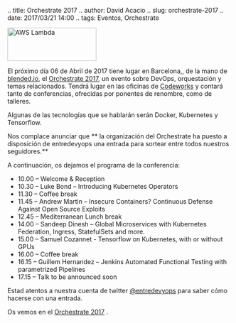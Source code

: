 .. title: Orchestrate 2017
.. author: David Acacio
.. slug: orchestrate-2017
.. date: 2017/03/21 14:00
.. tags: Eventos, Orchestrate

<img src='https://cloud.githubusercontent.com/assets/2761032/24148829/bb4decaa-0e40-11e7-9007-41080697e259.PNG' alt='AWS Lambda' class='align-right' height='75' width='200'/>

El próximo día 06 de Abril de 2017 tiene lugar en Barcelona,, de la mano de [blended.io](https://blended.io), el [Orchestrate 2017](https://ti.to/blended/orchestrate-2017/en), un evento sobre DevOps, orquestación y temas relacionados. Tendrá lugar en las oficinas de [Codeworks](https://codeworks.me) y contará tanto de conferencias, ofrecidas por ponentes de renombre, como de talleres.

Algunas de las tecnologías que se hablarán serán Docker, Kubernetes y Tensorflow.

Nos complace anunciar que ** la organización del Orchestrate ha puesto a disposición de entredevyops una entrada para sortear entre todos nuestros seguidores.**

<!-- TEASER_END -->

A continuación, os dejamos el programa de la conferencia:

 * 10.00 – Welcome & Reception
 * 10.30 – Luke Bond – Introducing Kubernetes Operators
 * 11.30 – Coffee break
 * 11.45 – Andrew Martin – Insecure Containers? Continuous Defense Against Open Source Exploits
 * 12.45 – Mediterranean Lunch break
 * 14.00 – Sandeep Dinesh – Global Microservices with Kubernetes Federation, Ingress, StatefulSets and more.
 * 15.00 – Samuel Cozannet - Tensorflow on Kubernetes, with or without GPUs
 * 16.00 – Coffee break
 * 16.15 – Guillem Hernandez – Jenkins Automated Functional Testing with parametrized Pipelines
 * 17.15 – Talk to be announced soon

Estad atentos a nuestra cuenta de twitter [@entredevyops](https://twitter.com/entredevyops) para saber cómo hacerse con una entrada.

Os vemos en el [Orchestrate 2017](https://ti.to/blended/orchestrate-2017/en) .
